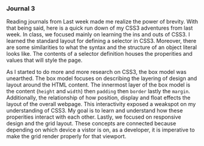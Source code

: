 
### Journal 3


Reading journals from Last week made me realize the power of brevity. 
With that being said, here is a quick run down of my CSS3 adventures from last week. In class, we focused mainly on learning
the ins and outs of CSS3. I learned the standard layout for defining a selector in CSS3. Moreover, there are some similarities to what the syntax and the structure of an object literal looks like. The contents of a selector definition houses the properities and values that will style the page.

As I started to do more and more research on CSS3, the box model was unearthed. The box model focuses on describing the layering of design and layout around the HTML content. The innermost layer of the box model is the content (`height` and `width`) then `padding` then `border` lastly the `margin`. Additionally, the relationship of how position, display and float effects the layout of the overall webpage. This interactivity exposed a weakspot on my understanding of CSS3. My goal is to learn and understand how these properities interact with each other. Lastly, we focused on responsive design and the grid layout. These concepts are connected because depending on which device a vistor is on, as a developer, it is imperative to make the grid render properly for that viewport.




